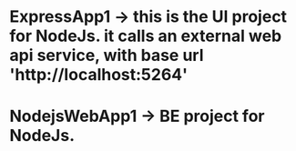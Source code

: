 # ExpressApp1 -> this is the UI project for NodeJs. it calls an external web api service, with base url 'http://localhost:5264'
# NodejsWebApp1 -> BE project for NodeJs.
